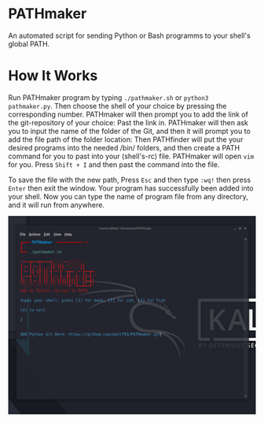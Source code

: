 # PATHmaker
An automated script for sending Python or Bash programms to your shell's global PATH.

# How It Works
Run PATHmaker program by typing `./pathmaker.sh` or `python3 pathmaker.py`. Then choose the shell of your choice by pressing the corresponding number. PATHmaker will then prompt you to add the link of the git-repository of your choice: Past the link in. PATHmaker will then ask you to input the name of the folder of the Git, and then it will prompt you to add the file path of the folder location: Then PATHfinder will put the your desired programs into the needed /bin/ folders, and then create a PATH command for you to past into your (shell's-rc) file.  PATHmaker will open `vim` for you. Press `Shift + I` and then past the command into the file. 

To save the file with the new path, Press `Esc` and then type `:wq!` then press `Enter` then exit the window. Your program has successfully been added into your shell. Now you can type the name of program file from any directory, and it will run from anywhere.

![Example](screenshot.png "Example")
